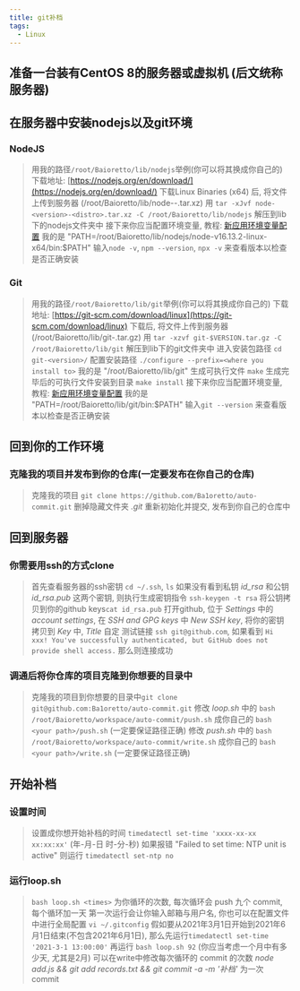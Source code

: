 ```yaml
---
title: git补档
tags:
  - Linux
---
```

  
## 准备一台装有CentOS 8的服务器或虚拟机 (后文统称服务器)

## 在服务器中安装nodejs以及git环境
### NodeJS
> 用我的路径`/root/Baioretto/lib/nodejs`举例(你可以将其换成你自己的)
> 下载地址: [https://nodejs.org/en/download/](https://nodejs.org/en/download/)
> 下载Linux Binaries (x64) 后, 将文件上传到服务器 (/root/Baioretto/lib/node-<version>-<distro>.tar.xz)
> 用 `tar -xJvf node-<version>-<distro>.tar.xz -C /root/Baioretto/lib/nodejs` 解压到lib下的nodejs文件夹中
> 接下来你应当配置环境变量, 教程: [新应用环境变量配置](https://baioretto.com/_posts/2022-01-20-CentOSEnvironmentVariables/)
> 我的是 "PATH=/root/Baioretto/lib/nodejs/node-v16.13.2-linux-x64/bin:$PATH"
> 输入`node -v`, `npm --version`, `npx -v` 来查看版本以检查是否正确安装

### Git
> 用我的路径`/root/Baioretto/lib/git`举例(你可以将其换成你自己的)
> 下载地址: [https://git-scm.com/download/linux](https://git-scm.com/download/linux)
> 下载后, 将文件上传到服务器 (/root/Baioretto/lib/git-<version>.tar.gz)
> 用 `tar -xzvf git-$VERSION.tar.gz -C /root/Baioretto/lib/git` 解压到lib下的git文件夹中
> 进入安装包路径 `cd git-<version>/`
> 配置安装路径 `./configure --prefix=<where you install to>`
> 我的是 "/root/Baioretto/lib/git"
> 生成可执行文件 `make`
> 生成完毕后的可执行文件安装到目录 `make install`
> 接下来你应当配置环境变量, 教程: [新应用环境变量配置](https://baioretto.com/_posts/2022-01-20-CentOSEnvironmentVariables/)
> 我的是 "PATH=/root/Baioretto/lib/git/bin:$PATH"
> 输入`git --version` 来查看版本以检查是否正确安装

## 回到你的工作环境
### 克隆我的项目并发布到你的仓库(一定要发布在你自己的仓库)
> 克隆我的项目 `git clone https://github.com/Ba1oretto/auto-commit.git`
> 删掉隐藏文件夹 *.git*
> 重新初始化并提交, 发布到你自己的仓库中

## 回到服务器
### 你需要用ssh的方式clone
> 首先查看服务器的ssh密钥 `cd ~/.ssh`, `ls`
> 如果没有看到私钥 *id_rsa* 和公钥 *id_rsa.pub* 这两个密钥, 则执行生成密钥指令 `ssh-keygen -t rsa`
> 将公钥拷贝到你的github keys`cat id_rsa.pub`
> 打开github, 位于 *Settings* 中的 *account settings*, 在 *SSH and GPG keys* 中 *New SSH key*, 将你的密钥拷贝到 *Key* 中, *Title* 自定
> 测试链接 `ssh git@github.com`, 如果看到 `Hi xxx! You've successfully authenticated, but GitHub does not provide shell access.` 那么则连接成功
### 调通后将你仓库的项目克隆到你想要的目录中
> 克隆我的项目到你想要的目录中`git clone git@github.com:Ba1oretto/auto-commit.git`
> 修改 *loop.sh* 中的 `bash /root/Baioretto/workspace/auto-commit/push.sh` 成你自己的 `bash <your path>/push.sh` (一定要保证路径正确)
> 修改 *push.sh* 中的 `bash /root/Baioretto/workspace/auto-commit/write.sh` 成你自己的 `bash <your path>/write.sh` (一定要保证路径正确)

## 开始补档
### 设置时间
> 设置成你想开始补档的时间 `timedatectl set-time 'xxxx-xx-xx xx:xx:xx'` (年-月-日 时-分-秒)
> 如果报错 "Failed to set time: NTP unit is active" 则运行 `timedatectl set-ntp no`
### 运行loop.sh
> `bash loop.sh <times>`
> <times>为你循环的次数, 每次循环会 push 九个 commit, 每个循环加一天
> 第一次运行会让你输入邮箱与用户名, 你也可以在配置文件中进行全局配置 `vi ~/.gitconfig`
> 假如要从2021年3月1日开始到2021年6月1日结束(不包含2021年6月1日), 那么先运行`timedatectl set-time '2021-3-1 13:00:00'` 再运行 `bash loop.sh 92` (你应当考虑一个月中有多少天, 尤其是2月)
> 可以在write中修改每次循环的 commit 的次数
> *node add.js && git add records.txt && git commit -a -m '补档'* 为一次 commit